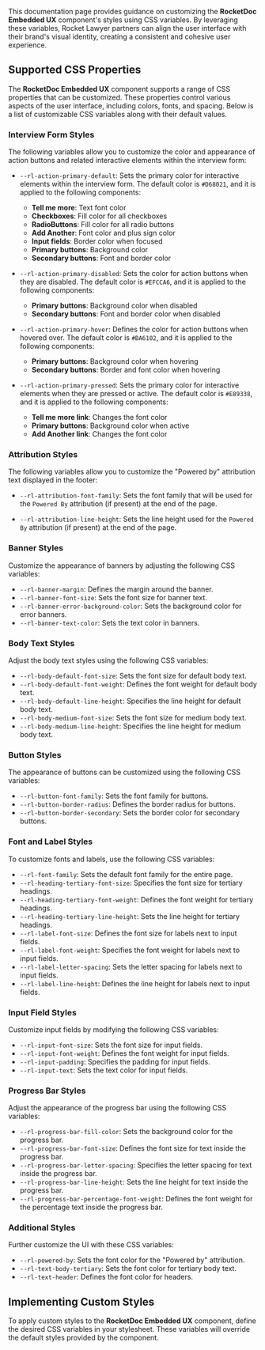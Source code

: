This documentation page provides guidance on customizing the **RocketDoc Embedded UX** component's styles using CSS variables. By leveraging these variables, Rocket Lawyer partners can align the user interface with their brand's visual identity, creating a consistent and cohesive user experience.

## Supported CSS Properties

The **RocketDoc Embedded UX** component supports a range of CSS properties that can be customized. These properties control various aspects of the user interface, including colors, fonts, and spacing. Below is a list of customizable CSS variables along with their default values.

### Interview Form Styles

The following variables allow you to customize the color and appearance of action buttons and related interactive elements within the interview form:

- `--rl-action-primary-default`: Sets the primary color for interactive elements within the interview form. The default color is `#D68021`, and it is applied to the following components:

  - **Tell me more**: Text font color
  - **Checkboxes**: Fill color for all checkboxes
  - **RadioButtons**: Fill color for all radio buttons
  - **Add Another**: Font color and plus sign color
  - **Input fields**: Border color when focused
  - **Primary buttons**: Background color
  - **Secondary buttons**: Font and border color

- `--rl-action-primary-disabled`: Sets the color for action buttons when they are disabled. The default color is `#EFCCA6`, and it is applied to the following components:

  - **Primary buttons**: Background color when disabled
  - **Secondary buttons**: Font and border color when disabled

- `--rl-action-primary-hover`: Defines the color for action buttons when hovered over. The default color is `#BA6102`, and it is applied to the following components:

  - **Primary buttons**: Background color when hovering
  - **Secondary buttons**: Border and font color when hovering

- `--rl-action-primary-pressed`: Sets the primary color for interactive elements when they are pressed or active. The default color is `#E89338`, and it is applied to the following components:

  - **Tell me more link**: Changes the font color
  - **Primary buttons**: Background color when active
  - **Add Another link**: Changes the font color

### Attribution Styles

The following variables allow you to customize the "Powered by" attribution text displayed in the footer:

- `--rl-attribution-font-family`: Sets the font family that will be used for the `Powered By` attribution (if present) at the end of the page.

- `--rl-attribution-line-height`: Sets the line height used for the `Powered By` attribution (if present) at the end of the page.

### Banner Styles

Customize the appearance of banners by adjusting the following CSS variables:

- `--rl-banner-margin`: Defines the margin around the banner.  
- `--rl-banner-font-size`: Sets the font size for banner text.
- `--rl-banner-error-background-color`: Sets the background color for error banners.
- `--rl-banner-text-color`: Sets the text color in banners.

### Body Text Styles

Adjust the body text styles using the following CSS variables:

- `--rl-body-default-font-size`: Sets the font size for default body text.
- `--rl-body-default-font-weight`: Defines the font weight for default body text.
- `--rl-body-default-line-height`: Specifies the line height for default body text.
- `--rl-body-medium-font-size`: Sets the font size for medium body text.
- `--rl-body-medium-line-height`: Specifies the line height for medium body text.

### Button Styles

The appearance of buttons can be customized using the following CSS variables:

- `--rl-button-font-family`: Sets the font family for buttons.
- `--rl-button-border-radius`: Defines the border radius for buttons.
- `--rl-button-border-secondary`: Sets the border color for secondary buttons.

### Font and Label Styles

To customize fonts and labels, use the following CSS variables:

- `--rl-font-family`: Sets the default font family for the entire page.
- `--rl-heading-tertiary-font-size`: Specifies the font size for tertiary headings.
- `--rl-heading-tertiary-font-weight`: Defines the font weight for tertiary headings.
- `--rl-heading-tertiary-line-height`: Sets the line height for tertiary headings.
- `--rl-label-font-size`: Defines the font size for labels next to input fields.
- `--rl-label-font-weight`: Specifies the font weight for labels next to input fields.
- `--rl-label-letter-spacing`: Sets the letter spacing for labels next to input fields.
- `--rl-label-line-height`: Defines the line height for labels next to input fields.

### Input Field Styles

Customize input fields by modifying the following CSS variables:

- `--rl-input-font-size`: Sets the font size for input fields.
- `--rl-input-font-weight`: Defines the font weight for input fields.
- `--rl-input-padding`: Specifies the padding for input fields.
- `--rl-input-text`: Sets the text color for input fields.

### Progress Bar Styles

Adjust the appearance of the progress bar using the following CSS variables:

- `--rl-progress-bar-fill-color`: Sets the background color for the progress bar.
- `--rl-progress-bar-font-size`: Defines the font size for text inside the progress bar.
- `--rl-progress-bar-letter-spacing`: Specifies the letter spacing for text inside the progress bar.
- `--rl-progress-bar-line-height`: Sets the line height for text inside the progress bar.
- `--rl-progress-bar-percentage-font-weight`: Defines the font weight for the percentage text inside the progress bar.

### Additional Styles

Further customize the UI with these CSS variables:

- `--rl-powered-by`: Sets the font color for the "Powered by" attribution.
- `--rl-text-body-tertiary`: Sets the font color for tertiary body text.
- `--rl-text-header`: Defines the font color for headers.

## Implementing Custom Styles

To apply custom styles to the **RocketDoc Embedded UX** component, define the desired CSS variables in your stylesheet. These variables will override the default styles provided by the component.
